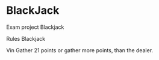 # BlackJack
Exam project Blackjack

Rules Blackjack

Vin
Gather 21 points or gather more points, than the dealer.
